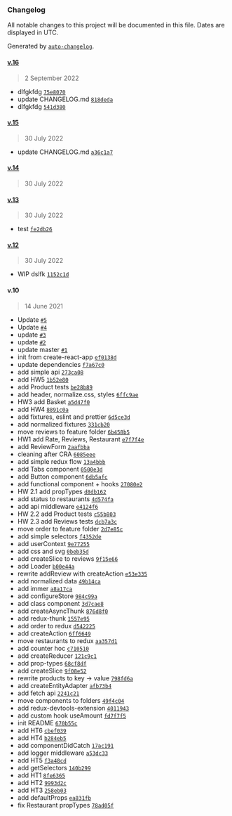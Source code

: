 ### Changelog

All notable changes to this project will be documented in this file. Dates are displayed in UTC.

Generated by [`auto-changelog`](https://github.com/CookPete/auto-changelog).

#### [v.16](https://github.com/alenamuratova/react-2021-05-21/compare/v.15...v.16)

> 2 September 2022

- dlfgkfdg [`75e8070`](https://github.com/alenamuratova/react-2021-05-21/commit/75e807049057eace29b3f87d97a46b2ebc5e495f)
- update CHANGELOG.md [`818deda`](https://github.com/alenamuratova/react-2021-05-21/commit/818deda92ee26fd3ee7bd1cf396db34980e9bd26)
- dlfgkfdg [`541d380`](https://github.com/alenamuratova/react-2021-05-21/commit/541d380fd911c9788cd0e6934a483ca15adc38cf)

#### [v.15](https://github.com/alenamuratova/react-2021-05-21/compare/v.14...v.15)

> 30 July 2022

- update CHANGELOG.md [`a36c1a7`](https://github.com/alenamuratova/react-2021-05-21/commit/a36c1a73d1595d83634759ef65ec6e724e68bc39)

#### [v.14](https://github.com/alenamuratova/react-2021-05-21/compare/v.13...v.14)

> 30 July 2022

#### [v.13](https://github.com/alenamuratova/react-2021-05-21/compare/v.12...v.13)

> 30 July 2022

- test [`fe2db26`](https://github.com/alenamuratova/react-2021-05-21/commit/fe2db26def63534743471ced8bdbdbbecc83ec1a)

#### [v.12](https://github.com/alenamuratova/react-2021-05-21/compare/v.10...v.12)

> 30 July 2022

- WIP dslfk [`1152c1d`](https://github.com/alenamuratova/react-2021-05-21/commit/1152c1dbe06edfd4090416d32298c359dee3766d)

#### v.10

> 14 June 2021

- Update [`#5`](https://github.com/alenamuratova/react-2021-05-21/pull/5)
- Update [`#4`](https://github.com/alenamuratova/react-2021-05-21/pull/4)
- update [`#3`](https://github.com/alenamuratova/react-2021-05-21/pull/3)
- update [`#2`](https://github.com/alenamuratova/react-2021-05-21/pull/2)
- update master [`#1`](https://github.com/alenamuratova/react-2021-05-21/pull/1)
- init from create-react-app [`ef0138d`](https://github.com/alenamuratova/react-2021-05-21/commit/ef0138d5e778162b7faedb94f5926ab5085377a8)
- update dependencies [`f7a67c0`](https://github.com/alenamuratova/react-2021-05-21/commit/f7a67c04b362eb317e82928c517ddc09700e4fbc)
- add simple api [`273ca08`](https://github.com/alenamuratova/react-2021-05-21/commit/273ca08be145c3ac9e30dbd41dcc7b4dec976ef9)
- add HW5 [`1b52e80`](https://github.com/alenamuratova/react-2021-05-21/commit/1b52e8096bb7ab4a76a23f70f6def0e1587394c4)
- add Product tests [`be28b89`](https://github.com/alenamuratova/react-2021-05-21/commit/be28b89177fe2b999fcc17d30b7e1f87243f896f)
- add header, normalize.css, styles [`6ffc9ae`](https://github.com/alenamuratova/react-2021-05-21/commit/6ffc9ae940581eafe1e486c96bfd182756a51451)
- HW3 add Basket [`a5d47f0`](https://github.com/alenamuratova/react-2021-05-21/commit/a5d47f0a98c8b977c2c3420c0aaa53baa8b07d33)
- add HW4 [`8891c0a`](https://github.com/alenamuratova/react-2021-05-21/commit/8891c0ab73ed60249afa669b6b28f0bcaee3ee45)
- add fixtures, eslint and prettier [`6d5ce3d`](https://github.com/alenamuratova/react-2021-05-21/commit/6d5ce3d795ac95e18abd1c123b230eb873510f57)
- add normalized fixtures [`331cb20`](https://github.com/alenamuratova/react-2021-05-21/commit/331cb207415d442a0c32aceb3bcd7021a92ebb98)
- move reviews to feature folder [`6b458b5`](https://github.com/alenamuratova/react-2021-05-21/commit/6b458b5378bcf3bf5febe80ad58d34e43cfe0a40)
- HW1 add Rate, Reviews, Restaurant [`e7f7f4e`](https://github.com/alenamuratova/react-2021-05-21/commit/e7f7f4e0de76179bd25af1fbfaa89d88df5eb34d)
- add ReviewForm [`2aafbba`](https://github.com/alenamuratova/react-2021-05-21/commit/2aafbba3b51ce76a4652314e9554b2cc79596a04)
- cleaning after CRA [`6085eee`](https://github.com/alenamuratova/react-2021-05-21/commit/6085eee4d77c2df32f700ea5145851bb56eb7e75)
- add simple redux flow [`13a4bbb`](https://github.com/alenamuratova/react-2021-05-21/commit/13a4bbb53e83d886950da0388b5dd32f2d12e85c)
- add Tabs component [`0500e3d`](https://github.com/alenamuratova/react-2021-05-21/commit/0500e3d49c57cd598c646f5dbeead9c24458bf0f)
- add Button component [`6db5afc`](https://github.com/alenamuratova/react-2021-05-21/commit/6db5afc8311c86affd182fe04f3aff852936b1f3)
- add functional component + hooks [`27080e2`](https://github.com/alenamuratova/react-2021-05-21/commit/27080e2f26d4ee69d1a00f24d78060f582e2fced)
- HW 2.1 add propTypes [`d8db162`](https://github.com/alenamuratova/react-2021-05-21/commit/d8db1623e5e8910a7d4d51659aa9553098537147)
- add status to restaurants [`4d574fa`](https://github.com/alenamuratova/react-2021-05-21/commit/4d574fa160a6d1a85ee518534560129ea7c099aa)
- add api middleware [`e4124f6`](https://github.com/alenamuratova/react-2021-05-21/commit/e4124f6a37907d1cf8da26aecc95adb774194fff)
- HW 2.2 add Product tests [`c55b803`](https://github.com/alenamuratova/react-2021-05-21/commit/c55b803a55e46bb0723e01d99b5a60071c6a80cb)
- HW 2.3 add Reviews tests [`dcb7a3c`](https://github.com/alenamuratova/react-2021-05-21/commit/dcb7a3c060b0965f98ac607eea377070b7ec27ed)
- move order to feature folder [`2d7e85c`](https://github.com/alenamuratova/react-2021-05-21/commit/2d7e85cf02fb34c19ccb84c06c3683cbe8aeedf2)
- add simple selectors [`f4352de`](https://github.com/alenamuratova/react-2021-05-21/commit/f4352de2d3adf3b86399b2842999ab5f23cc55da)
- add userContext [`9e77255`](https://github.com/alenamuratova/react-2021-05-21/commit/9e772553e63a3ada161f7b9af53f34cd48c640ce)
- add css and svg [`0beb35d`](https://github.com/alenamuratova/react-2021-05-21/commit/0beb35db0188a37f56cb32948666eb88886e2e75)
- add createSlice to reviews [`9f15e66`](https://github.com/alenamuratova/react-2021-05-21/commit/9f15e6671f65e4d79e914a268556b444c99ef9d8)
- add Loader [`b00e44a`](https://github.com/alenamuratova/react-2021-05-21/commit/b00e44aeef72f9050a1c93103408c047851861cd)
- rewrite addReview with createAction [`e53e335`](https://github.com/alenamuratova/react-2021-05-21/commit/e53e335a5dd171152a0fd5bb75a62474a4558154)
- add normalized data [`49b14ca`](https://github.com/alenamuratova/react-2021-05-21/commit/49b14ca4948ce74bebb5b613c6a54828ea989ba4)
- add immer [`a8a17ca`](https://github.com/alenamuratova/react-2021-05-21/commit/a8a17ca442871a5e41b97bc94f4141fc2792ec10)
- add configureStore [`984c99a`](https://github.com/alenamuratova/react-2021-05-21/commit/984c99ab296b215a9c54f3f658ebec0d5c0a0fc6)
- add class component [`3d7cae8`](https://github.com/alenamuratova/react-2021-05-21/commit/3d7cae8e1da2c463d22a125025c1f34c999356e5)
- add createAsyncThunk [`876d8f0`](https://github.com/alenamuratova/react-2021-05-21/commit/876d8f0b150320ae07bf08bad48b8074788db683)
- add redux-thunk [`1557e95`](https://github.com/alenamuratova/react-2021-05-21/commit/1557e9512dba2a3bc297c50907417eac4261ea7f)
- add order to redux [`d542225`](https://github.com/alenamuratova/react-2021-05-21/commit/d542225abaac7bcb7dc4c18dc7330678d1358643)
- add createAction [`6ff6649`](https://github.com/alenamuratova/react-2021-05-21/commit/6ff66498dc3b337cd04fb2ab64d4b9485549c0e7)
- move restaurants to redux [`aa357d1`](https://github.com/alenamuratova/react-2021-05-21/commit/aa357d185be0aa424cce02e92b521741e648ba46)
- add counter hoc [`c710510`](https://github.com/alenamuratova/react-2021-05-21/commit/c710510dc85c520162c5b280da04e16f007e12de)
- add createReducer [`121c9c1`](https://github.com/alenamuratova/react-2021-05-21/commit/121c9c14a96bd7385406b75cd09e452de8d4b096)
- add prop-types [`68cf8df`](https://github.com/alenamuratova/react-2021-05-21/commit/68cf8dfbcb413849b61e60691215f46f1c8fee3d)
- add createSlice [`9f08e52`](https://github.com/alenamuratova/react-2021-05-21/commit/9f08e5241aa7112da0a1fd1e8bc2c388a5ea139d)
- rewrite products to key -&gt; value [`798fd6a`](https://github.com/alenamuratova/react-2021-05-21/commit/798fd6a55f6cc7192ebe901d9b9ea28a21d98fd8)
- add createEntityAdapter [`afb73b4`](https://github.com/alenamuratova/react-2021-05-21/commit/afb73b4b2d4fa7384d7998f785871e932b5b6b86)
- add fetch api [`2241c21`](https://github.com/alenamuratova/react-2021-05-21/commit/2241c216a658b0c3bc11942208577c4abeaae0e9)
- move components to folders [`49f4c04`](https://github.com/alenamuratova/react-2021-05-21/commit/49f4c04c486b55695cb2fce8371bf9f80bc8b1af)
- add redux-devtools-extension [`4011943`](https://github.com/alenamuratova/react-2021-05-21/commit/401194343e49c9c2d342ce81887b95e89a461860)
- add custom hook useAmount [`fd7f7f5`](https://github.com/alenamuratova/react-2021-05-21/commit/fd7f7f5a6d40c1da53b30e68ab176f02efd116cc)
- init README [`670b55c`](https://github.com/alenamuratova/react-2021-05-21/commit/670b55c91aeb72e20b6ed3afe85bf55946de619b)
- add HT6 [`cbef039`](https://github.com/alenamuratova/react-2021-05-21/commit/cbef039184742b1145a7877a6c85a36bf3126ddb)
- add HT4 [`b284eb5`](https://github.com/alenamuratova/react-2021-05-21/commit/b284eb5d405ec7baec5b04b05a7934d7ec8616d0)
- add componentDidCatch [`17ac191`](https://github.com/alenamuratova/react-2021-05-21/commit/17ac19154ef0f60414c976c464bdd8540049e50b)
- add logger middleware [`a53dc33`](https://github.com/alenamuratova/react-2021-05-21/commit/a53dc3385a579895535b637ddf32fb68bc22e4cd)
- add HT5 [`f3a48cd`](https://github.com/alenamuratova/react-2021-05-21/commit/f3a48cd1905a42d4b3e72d64df9ba645c7c7dc3c)
- add getSelectors [`140b299`](https://github.com/alenamuratova/react-2021-05-21/commit/140b2997f435e4abe917a4f626b8b26cb5e7809e)
- add HT1 [`8fe6365`](https://github.com/alenamuratova/react-2021-05-21/commit/8fe6365ebd7161f108aca36a3c6ef0d75c08270e)
- add HT2 [`9993d2c`](https://github.com/alenamuratova/react-2021-05-21/commit/9993d2c498696222a1eb7ec93b3eccacc15bcbf4)
- add HT3 [`258eb03`](https://github.com/alenamuratova/react-2021-05-21/commit/258eb037a03c7dd4003b9287b1435d2ffd47ef51)
- add defaultProps [`ea831fb`](https://github.com/alenamuratova/react-2021-05-21/commit/ea831fbbb34546c524d01e641be5cd8362219b2d)
- fix Restaurant propTypes [`78ad05f`](https://github.com/alenamuratova/react-2021-05-21/commit/78ad05f5d21a52fcca51b059e8a3a8c8b6a34658)
